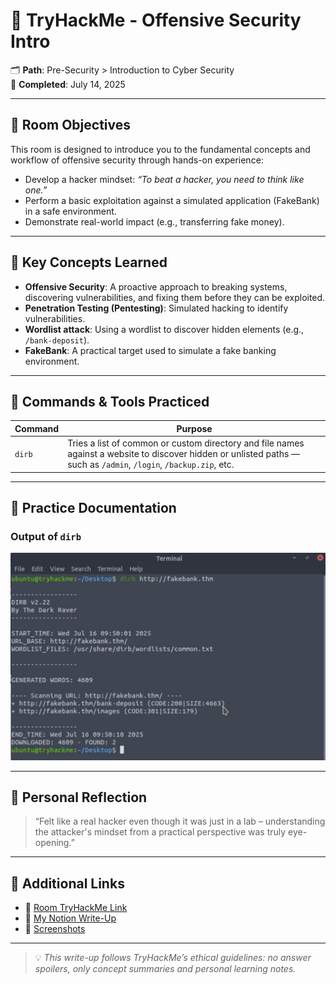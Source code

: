
# 🔐 TryHackMe - Offensive Security Intro

🗂️ **Path**: Pre-Security > Introduction to Cyber Security  
📅 **Completed**: July 14, 2025

---

## 🎯 Room Objectives

This room is designed to introduce you to the fundamental concepts and workflow of offensive security through hands-on experience:

- Develop a hacker mindset: *“To beat a hacker, you need to think like one.”*
- Perform a basic exploitation against a simulated application (FakeBank) in a safe environment.
- Demonstrate real-world impact (e.g., transferring fake money).

---

## 🧠 Key Concepts Learned

- **Offensive Security**: A proactive approach to breaking systems, discovering vulnerabilities, and fixing them before they can be exploited.
- **Penetration Testing (Pentesting)**: Simulated hacking to identify vulnerabilities.
- **Wordlist attack**: Using a wordlist to discover hidden elements (e.g., `/bank-deposit`).
- **FakeBank**: A practical target used to simulate a fake banking environment.

---

## 🔧 Commands & Tools Practiced

| Command | Purpose |
|--------|---------|
| `dirb` | Tries a list of common or custom directory and file names against a website to discover hidden or unlisted paths — such as `/admin`, `/login`, `/backup.zip`, etc. |

---

## 📸 Practice Documentation

### Output of `dirb`
![dirb output](screenshots/terbaru)

---

## 💬 Personal Reflection

> “Felt like a real hacker even though it was just in a lab – understanding the attacker's mindset from a practical perspective was truly eye-opening.”

---

## 🔗 Additional Links

- 🔗 [Room TryHackMe Link](https://tryhackme.com/room/whatisnetworking)
- 📄 [My Notion Write-Up](https://www.notion.so/TryHackMe-Offensive-Security-Intro-232140182520802db635f615be2415ac?source=copy_link)
- 📄 [Screenshots](./screenshots)

---

> 💡 *This write-up follows TryHackMe’s ethical guidelines: no answer spoilers, only concept summaries and personal learning notes.*

